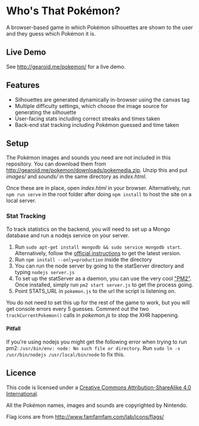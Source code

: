 # Who's That Pokémon?

A browser-based game in which Pokémon silhouettes are shown to the user and they guess which Pokémon it is.

## Live Demo
See http://gearoid.me/pokemon/ for a live demo.

## Features

* Silhouettes are generated dynamically in-browser using the canvas tag
* Multiple difficulty settings, which choose the image source for generating the silhouette
* User-facing stats including correct streaks and times taken
* Back-end stat tracking including Pokémon guessed and time taken

## Setup

The Pokémon images and sounds you need are not included in this repository. You can download them from http://gearoid.me/pokemon/downloads/pokemedia.zip. Unzip this and put _images/_ and _sounds/_ in the same directory as _index.html_.

Once these are in place, open _index.html_ in your browser. Alternatively, run `npm run serve` in the root folder after doing `npm install` to host the site on a local server.

### Stat Tracking
To track statistics on the backend, you will need to set up a Mongo database and run a nodejs service on your server.

1. Run `sudo apt-get install mongodb && sudo service mongodb start`. Alternatively, follow the [official instructions](https://docs.mongodb.com/manual/administration/install-on-linux/) to get the latest version.
2. Run `npm install --only=production` inside the directory
3. You can run the node server by going to the statServer directory and typing `nodejs server.js`
4. To set up the statServer as a daemon, you can use the very cool ["PM2"](https://github.com/Unitech/pm2). Once installed, simply run `pm2 start server.js` to get the process going.
5. Point STATS_URL in `pokemon.js` to the url the script is listening on.

You do not need to set this up for the rest of the game to work, but you will get console errors every 5 guesses. Comment out the two `trackCurrentPokemon()` calls in _pokemon.js_ to stop the XHR happening.

#### Pitfall
If you're using nodejs you might get the following error when trying to run pm2: `/usr/bin/env: node: No such file or directory`. Run `sudo ln -s /usr/bin/nodejs /usr/local/bin/node` to fix this.

## Licence
This code is licensed under a [Creative Commons Attribution-ShareAlike 4.0 International](https://creativecommons.org/licenses/by-sa/4.0/).

All the Pokémon names, images and sounds are copyrighted by Nintendo.

Flag icons are from http://www.famfamfam.com/lab/icons/flags/
